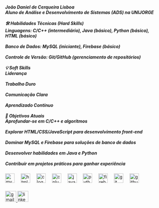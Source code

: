 <h5 align="left">João Daniel de Cerqueira Lisboa<br>Aluno de Análise e Desenvolvimento de Sistemas (ADS) na UNIJORGE<br><br>🛠 Habilidades Técnicas (Hard Skills)<br>Linguagens: C/C++ (intermediário), Java (básico), Python (básico), HTML (básico)<br><br>Banco de Dados: MySQL (iniciante), Firebase (básico)<br><br>Controle de Versão: Git/GitHub (gerenciamento de repositórios)<br><br>💡 Soft Skills<br>Liderança<br><br>Trabalho Duro<br><br>Comunicação Clara<br><br>Aprendizado Contínuo<br><br>🚀 Objetivos Atuais<br>Aprofundar-se em C/C++ e algoritmos<br><br>Explorar HTML/CSS/JavaScript para desenvolvimento front-end<br><br>Dominar MySQL e Firebase para soluções de banco de dados<br><br>Desenvolver habilidades em Java e Python<br><br>Contribuir em projetos práticos para ganhar experiência</h5>

###

<div align="left">
  <img src="https://cdn.jsdelivr.net/gh/devicons/devicon/icons/mysql/mysql-original.svg" height="30" alt="mysql logo"  />
  <img width="12" />
  <img src="https://cdn.jsdelivr.net/gh/devicons/devicon/icons/html5/html5-original.svg" height="30" alt="html5 logo"  />
  <img width="12" />
  <img src="https://cdn.jsdelivr.net/gh/devicons/devicon/icons/c/c-original.svg" height="30" alt="c logo"  />
  <img width="12" />
  <img src="https://cdn.jsdelivr.net/gh/devicons/devicon/icons/cplusplus/cplusplus-original.svg" height="30" alt="cplusplus logo"  />
  <img width="12" />
  <img src="https://cdn.jsdelivr.net/gh/devicons/devicon/icons/java/java-original.svg" height="30" alt="java logo"  />
  <img width="12" />
  <img src="https://cdn.jsdelivr.net/gh/devicons/devicon/icons/python/python-original.svg" height="30" alt="python logo"  />
  <img width="12" />
  <img src="https://cdn.jsdelivr.net/gh/devicons/devicon/icons/firebase/firebase-plain.svg" height="30" alt="firebase logo"  />
  <img width="12" />
  <img src="https://cdn.jsdelivr.net/gh/devicons/devicon/icons/git/git-original.svg" height="30" alt="git logo"  />
  <img width="12" />
  <img src="https://cdn.jsdelivr.net/gh/devicons/devicon/icons/github/github-original.svg" height="30" alt="github logo"  />
</div>

###

<div align="left">
  <a href="joaoda.lisboa@gmail.com" target="_blank">
    <img src="https://img.shields.io/static/v1?message=Gmail&logo=gmail&label=&color=D14836&logoColor=white&labelColor=&style=for-the-badge" height="35" alt="gmail logo"  />
  </a>
  <a href="https://www.linkedin.com/in/joão-daniel-de-cerqueira-lisboa-0184a7356/" target="_blank">
    <img src="https://img.shields.io/static/v1?message=LinkedIn&logo=linkedin&label=&color=0077B5&logoColor=white&labelColor=&style=for-the-badge" height="35" alt="linkedin logo"  />
  </a>
</div>

###
